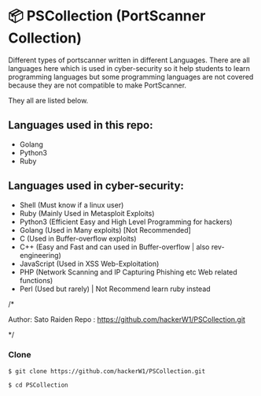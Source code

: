# :package: PSCollection (PortScanner Collection)

Different types of portscanner written in different Languages. 
There are all languages here which is used in cyber-security so it help students to learn programming languages but some programming languages are not covered because they are not compatible to make PortScanner.

They all are listed below.


## Languages used in this repo:

- Golang
- Python3
- Ruby

## Languages used in cyber-security:

- Shell (Must know if a linux user)
- Ruby (Mainly Used in Metasploit Exploits)
- Python3 (Efficient Easy and High Level Programming for hackers)
- Golang (Used in Many exploits) [Not Recommended]
- C (Used in Buffer-overflow exploits)
- C++ (Easy and Fast and can used in Buffer-overflow | also rev-engineering)
- JavaScript (Used in XSS Web-Exploitation)
- PHP (Network Scanning and IP Capturing Phishing etc Web related functions)
- Perl (Used but rarely) | Not Recommend learn ruby instead

/*

Author: Sato Raiden
Repo  : https://github.com/hackerW1/PSCollection.git

*/

### Clone

```
$ git clone https://github.com/hackerW1/PSCollection.git

$ cd PSCollection

```
